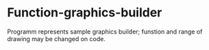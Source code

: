 # Function-graphics-builder

Programm represents sample graphics builder; funstion and range of drawing may be changed on code.
